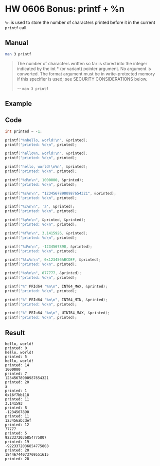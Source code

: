# HW 0606 Bonus: printf + %n

`%n` is used to store the number of characters printed before it in the current `printf` call.

## Manual

```bash
man 3 printf
```

> The number of characters written so far is stored into the integer indicated by the int * (or variant) pointer argument. No argument is converted. The format argument must be in write-protected memory if this specifier is used; see SECURITY CONSIDERATIONS below.
>
> -- `man 3 printf`

## Example

## Code

```c
int printed = -1;

printf("%nhello, world!\n", &printed);
printf("printed: %d\n", printed);

printf("hello%n, world!\n", &printed);
printf("printed: %d\n", printed);

printf("hello, world!\n%n", &printed);
printf("printed: %d\n", printed);

printf("%d%n\n", 1000000, &printed);
printf("printed: %d\n", printed);

printf("%s%n\n", "12345678900987654321", &printed);
printf("printed: %d\n", printed);

printf("%c%n\n", 'a', &printed);
printf("printed: %d\n", printed);

printf("%p%n\n", &printed, &printed);
printf("printed: %d\n", printed);

printf("%f%n\n", 3.1415926, &printed);
printf("printed: %d\n", printed);

printf("%d%n\n", -1234567890, &printed);
printf("printed: %d\n", printed);

printf("%lx%n\n", 0x123456ABCDEF, &printed);
printf("printed: %d\n", printed);

printf("%o%n\n", 077777, &printed);
printf("printed: %d\n", printed);

printf("%" PRId64 "%n\n", INT64_MAX, &printed);
printf("printed: %d\n", printed);

printf("%" PRId64 "%n\n", INT64_MIN, &printed);
printf("printed: %d\n", printed);

printf("%" PRIu64 "%n\n", UINT64_MAX, &printed);
printf("printed: %d\n", printed);
```

## Result

```
hello, world!
printed: 0
hello, world!
printed: 5
hello, world!
printed: 14
1000000
printed: 7
12345678900987654321
printed: 20
a
printed: 1
0x16f7bb118
printed: 11
3.141593
printed: 8
-1234567890
printed: 11
123456abcdef
printed: 12
77777
printed: 5
9223372036854775807
printed: 19
-9223372036854775808
printed: 20
18446744073709551615
printed: 20
```
